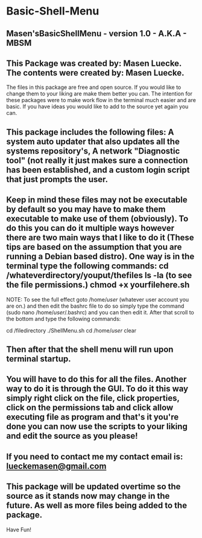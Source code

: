 # Basic-Shell-Menu
Masen'sBasicShellMenu - version 1.0 - A.K.A - MBSM
--------------------------------------------------------------------------------
This Package was created by: Masen Luecke.
The contents were created by: Masen Luecke.
--------------------------------------------------------------------------------
The files in this package are free and open source. If you would like to change 
them to your liking are make them better you can. The intention for these packages were to make work flow in the terminal much easier and are basic. If you have ideas
you would like to add to the source yet again you can.

This package includes the following files: A system auto updater that also updates
all the systems repository's, A network "Diagnostic tool" (not really it just makes
sure a connection has been established, and a custom login script that just prompts 
the user.
--------------------------------------------------------------------------------
Keep in mind these files may not be executable by default so you may have to 
make them executable to make use of them (obviously). To do this you can do it 
multiple ways however there are two main ways that I like to do it (These tips 
are based on the assumption that you are running a Debian based distro). One way
is in the terminal type the following commands:
cd /whateverdirectory/youput/thefiles
ls -la (to see the file permissions.)
chmod +x yourfilehere.sh
--------------------------------------------------------------------------------
NOTE: To see the full effect goto /home/*user* (whatever user account you are on.)
and then edit the bashrc file to do so simply type the command (sudo nano /home/*user*/.bashrc) and you can then edit it. After that scroll to the bottom and type the following commands:

cd /filedirectory
./ShellMenu.sh
cd /home/*user*
clear

Then after that the shell menu will run upon terminal startup.
--------------------------------------------------------------------------------
You will have to do this for all the files. Another way to do it is through the GUI. To do it this way simply right click on the file, click properties, click on 
the permissions tab and click allow executing file as program and that's it you're done you can now use the scripts to your liking and edit the source as you
please! 
--------------------------------------------------------------------------------
If you need to contact me my contact email is: lueckemasen@gmail.com
--------------------------------------------------------------------------------
This package will be updated overtime so the source as it stands now may change 
in the future. As well as more files being added to the package.
--------------------------------------------------------------------------------
Have Fun!
